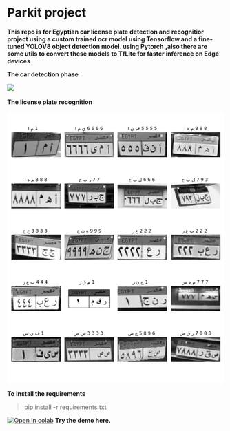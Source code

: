 # Parkit project  

**This repo is for Egyptian car license plate detection and recognitior project using a custom trained ocr model using Tensorflow and a fine-tuned YOLOV8 object detection model. using Pytorch**
**,also there are some utils to convert these models  to TfLite for faster inference on Edge devices**


**The car detection phase**

![](https://github.com/mohame54/Parkit_projects/blob/main/imgs/test2.gif)


**The license plate recognition**

![](https://github.com/mohame54/Parkit_projects/blob/main/imgs/fig.png)

**To install the requirements**

> pip install -r requirements.txt

 [![Open in colab](https://colab.research.google.com/assets/colab-badge.svg)](https://colab.research.google.com/drive/17WDs4i8l62YdPRoQnN1PybBexpv14Lqy?usp=sharing)
 **Try the demo here.**
